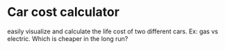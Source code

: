 # Car cost calculator

easily visualize and calculate the life cost of two different cars. Ex: gas vs electric. Which is cheaper in the long run?